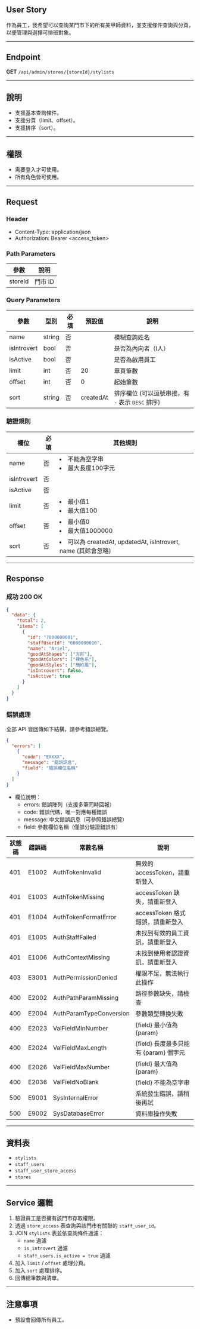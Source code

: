 ## User Story

作為員工，我希望可以查詢某門市下的所有美甲師資料，並支援條件查詢與分頁，以便管理與選擇可排班對象。

---

## Endpoint

**GET** `/api/admin/stores/{storeId}/stylists`

---

## 說明

- 支援基本查詢條件。
- 支援分頁（limit、offset）。
- 支援排序（sort）。

---

## 權限

- 需要登入才可使用。
- 所有角色皆可使用。

---

## Request

### Header

- Content-Type: application/json
- Authorization: Bearer <access_token>

### Path Parameters

| 參數    | 說明    |
| ------- | ------- |
| storeId | 門市 ID |

### Query Parameters

| 參數        | 型別   | 必填 | 預設值    | 說明                                             |
| ----------- | ------ | ---- | --------- | ------------------------------------------------ |
| name        | string | 否   |           | 模糊查詢姓名                                     |
| isIntrovert | bool   | 否   |           | 是否為內向者（I人）                              |
| isActive    | bool   | 否   |           | 是否為啟用員工                                   |
| limit       | int    | 否   | 20        | 單頁筆數                                         |
| offset      | int    | 否   | 0         | 起始筆數                                         |
| sort        | string | 否   | createdAt | 排序欄位 (可以逗號串接，有 `-` 表示 `DESC` 排序) |

### 驗證規則

| 欄位        | 必填 | 其他規則                                                        |
| ----------- | ---- | --------------------------------------------------------------- |
| name        | 否   | <li>不能為空字串<li>最大長度100字元                             |
| isIntrovert | 否   |                                                                 |
| isActive    | 否   |                                                                 |
| limit       | 否   | <li>最小值1<li>最大值100                                        |
| offset      | 否   | <li>最小值0<li>最大值1000000                                    |
| sort        | 否   | <li>可以為 createdAt, updatedAt, isIntrovert, name (其餘會忽略) |

---

## Response

### 成功 200 OK

```json
{
  "data": {
    "total": 2,
    "items": [
      {
        "id": "7000000001",
        "staffUserId": "6000000010",
        "name": "Ariel",
        "goodAtShapes": ["方形"],
        "goodAtColors": ["裸色系"],
        "goodAtStyles": ["簡約風"],
        "isIntrovert": false,
        "isActive": true
      }
    ]
  }
}
```

### 錯誤處理

全部 API 皆回傳如下結構，請參考錯誤總覽。

```json
{
  "errors": [
    {
      "code": "EXXXX",
      "message": "錯誤訊息",
      "field": "錯誤欄位名稱"
    }
  ]
}
```

- 欄位說明：
  - errors: 錯誤陣列（支援多筆同時回報）
  - code: 錯誤代碼，唯一對應每種錯誤
  - message: 中文錯誤訊息（可參照錯誤總覽）
  - field: 參數欄位名稱（僅部分驗證錯誤有）

| 狀態碼 | 錯誤碼 | 常數名稱                | 說明                                  |
| ------ | ------ | ----------------------- | ------------------------------------- |
| 401    | E1002  | AuthTokenInvalid        | 無效的 accessToken，請重新登入        |
| 401    | E1003  | AuthTokenMissing        | accessToken 缺失，請重新登入          |
| 401    | E1004  | AuthTokenFormatError    | accessToken 格式錯誤，請重新登入      |
| 401    | E1005  | AuthStaffFailed         | 未找到有效的員工資訊，請重新登入      |
| 401    | E1006  | AuthContextMissing      | 未找到使用者認證資訊，請重新登入      |
| 403    | E3001  | AuthPermissionDenied    | 權限不足，無法執行此操作              |
| 400    | E2002  | AuthPathParamMissing    | 路徑參數缺失，請檢查                  |
| 400    | E2004  | AuthParamTypeConversion | 參數類型轉換失敗                      |
| 400    | E2023  | ValFieldMinNumber       | {field} 最小值為 {param}              |
| 400    | E2024  | ValFieldMaxLength       | {field} 長度最多只能有 {param} 個字元 |
| 400    | E2026  | ValFieldMaxNumber       | {field} 最大值為 {param}              |
| 400    | E2036  | ValFieldNoBlank         | {field} 不能為空字串                  |
| 500    | E9001  | SysInternalError        | 系統發生錯誤，請稍後再試              |
| 500    | E9002  | SysDatabaseError        | 資料庫操作失敗                        |

---

## 資料表

- `stylists`
- `staff_users`
- `staff_user_store_access`
- `stores`

---

## Service 邏輯

1. 驗證員工是否擁有該門市存取權限。
2. 透過 `store_access` 表查詢與該門市有關聯的 `staff_user_id`。
3. JOIN `stylists` 表並依查詢條件過濾：
   - `name` 過濾
   - `is_introvert` 過濾
   - `staff_users.is_active = true` 過濾
5. 加入 `limit` / `offset` 處理分頁。
6. 加入 `sort` 處理排序。
7. 回傳總筆數與清單。

---

## 注意事項

- 預設會回傳所有員工。